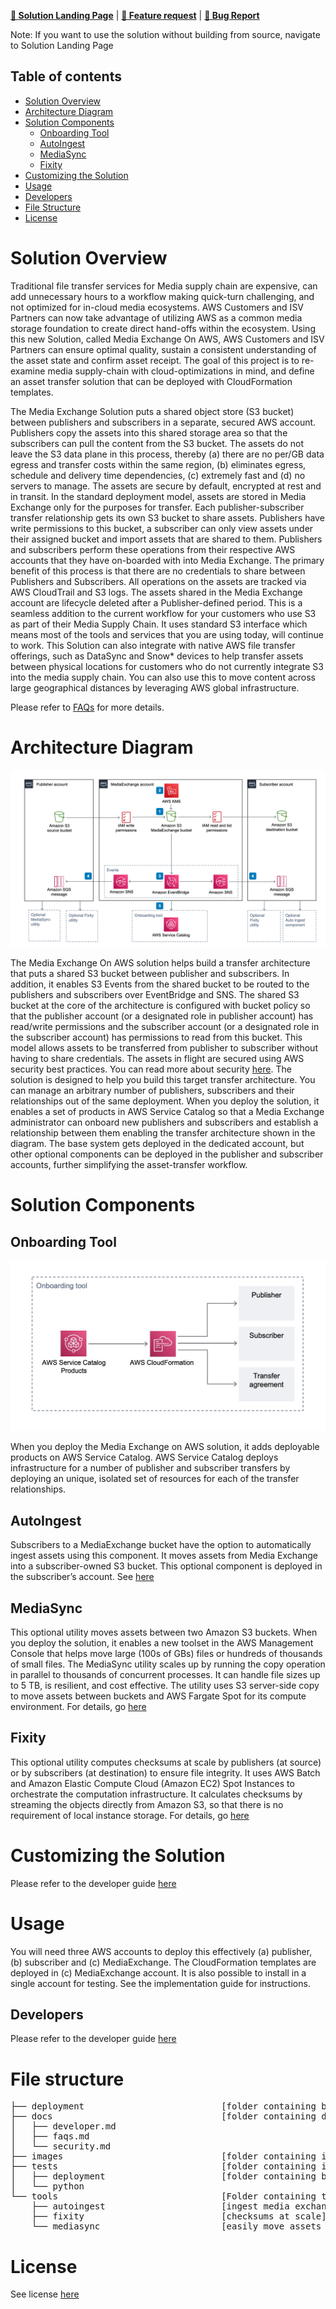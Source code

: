 **[🚀 Solution Landing Page](<https://aws.amazon.com/solutions/implementations/media-exchange-on-aws/>)** | **[🚧 Feature request](https://github.com/aws-solutions/media-exchange-on-aws/issues/new?assignees=&labels=feature-request%2C+enhancement&template=feature_request.md&title=)** | **[🐛 Bug Report](https://github.com/aws-solutions/media-exchange-on-aws/issues/new?assignees=&labels=bug%2C+triage&template=bug_report.md&title=)**

Note: If you want to use the solution without building from source, navigate to Solution Landing Page

## Table of contents

- [Solution Overview](#solution-overview)
- [Architecture Diagram](#architecture-diagram)
- [Solution Components](#solution-components)
  - [Onboarding Tool](#onboarding-tool)
  - [AutoIngest](#autoingest)
  - [MediaSync](#mediasync)
  - [Fixity](#fixity)  
- [Customizing the Solution](#customizing-the-solution)
- [Usage](#usage)
- [Developers](#developers)
- [File Structure](#file-structure)
- [License](#license)

<a name="solution-overview"></a>
# Solution Overview

Traditional file transfer services for Media supply chain are expensive, can add unnecessary hours to a workflow making quick-turn challenging, and not optimized for in-cloud media ecosystems. AWS Customers and ISV Partners can now take advantage of utilizing AWS as a common media storage foundation to create direct hand-offs within the ecosystem. Using this new Solution, called Media Exchange On AWS, AWS Customers and ISV Partners can ensure optimal quality, sustain a consistent understanding of the asset state and confirm asset receipt. The goal of this project is to re-examine media supply-chain with cloud-optimizations in mind, and define an asset transfer solution that can be deployed with CloudFormation templates.

The Media Exchange Solution puts a shared object store (S3 bucket) between publishers and subscribers in a separate, secured AWS account. Publishers copy the assets into this shared storage area so that the subscribers can pull the content from the S3 bucket. The assets do not leave the S3 data plane in this process, thereby (a) there are no per/GB data egress and transfer costs within the same region, (b) eliminates egress, schedule and delivery time dependencies, (c) extremely fast and (d) no servers to manage. The assets are secure by default, encrypted at rest and in transit.
In the standard deployment model, assets are stored in Media Exchange only for the purposes for transfer. Each publisher-subscriber transfer relationship gets its own S3 bucket to share assets. Publishers have write permissions to this bucket, a subscriber can only view assets under their assigned bucket and import assets that are shared to them. Publishers and subscribers perform these operations from their respective AWS accounts that they have on-boarded with into Media Exchange. The primary benefit of this process is that there are no credentials to share between Publishers and Subscribers. All operations on the assets are tracked via AWS CloudTrail and S3 logs. The assets shared in the Media Exchange account are lifecycle deleted after a Publisher-defined period.
This is a seamless addition to the current workflow for your customers who use S3 as part of their Media Supply Chain. It uses standard S3 interface which means most of the tools and services that you are using today, will continue to work. This Solution can also integrate with native AWS file transfer offerings, such as DataSync and Snow* devices to help transfer assets between physical locations for customers who do not currently integrate S3 into the media supply chain. You can also use this to move content across large geographical distances by leveraging AWS global infrastructure.

Please refer to [FAQs](docs/faqs.md) for more details.

<a name="architecture-diagram"></a>
# Architecture Diagram

![Architecture](images/main.png)

The Media Exchange On AWS solution helps build a transfer architecture that puts a shared S3 bucket between publisher and subscribers. In addition, it enables S3 Events from the shared bucket to be routed to the publishers and subscribers over EventBridge and SNS. The shared S3 bucket at the core of the architecture is configured with bucket policy so that the publisher account (or a designated role in publisher account) has read/write permissions and the subscriber account (or a designated role in the subscriber account) has permissions to read from this bucket. This model allows assets to be transferred from publisher to subscriber without having to share credentials. The assets in flight are secured using AWS security best practices. You can read more about security [here](docs/security.md).
The solution is designed to help you build this target transfer architecture. You can manage an arbitrary number of publishers, subscribers and their relationships out of the same deployment. When you deploy the solution, it enables a set of products in AWS Service Catalog so that a Media Exchange administrator can onboard new publishers and subscribers and establish a relationship between them enabling the transfer architecture shown in the diagram. The base system gets deployed in the dedicated account, but other optional components can be deployed in the publisher and subscriber accounts, further simplifying the asset-transfer workflow.

<a name="solution-components"></a>
# Solution Components

<a name="onboarding-tool"></a>
## Onboarding Tool

![Onboarding tool](images/sc.jpeg)

When you deploy the Media Exchange on AWS solution, it adds deployable products on AWS Service Catalog. AWS Service Catalog deploys infrastructure for a number of publisher and subscriber transfers by deploying an unique, isolated set of resources for each of the transfer relationships.

<a name="autoingest"></a>
## AutoIngest

Subscribers to a MediaExchange bucket have the option to automatically ingest assets using this component. It moves assets from Media Exchange into a subscriber-owned S3 bucket. This optional component is deployed in the subscriber’s account. See [here](tools/autoingest)

<a name="mediasync"></a>
## MediaSync

This optional utility moves assets between two Amazon S3 buckets. When you deploy the solution, it enables a new toolset in the AWS Management Console that helps move large (100s of GBs) files or hundreds of thousands of small files. The MediaSync utility scales up by running the copy operation in parallel to thousands of concurrent processes. It can handle file sizes up to 5 TB, is resilient, and cost effective. The utility uses S3 server-side copy to move assets between buckets and AWS Fargate Spot for its compute environment. For details, go [here](tools/mediasync)

<a name="fixity"></a>
## Fixity

This optional utility computes checksums at scale by publishers (at source) or by subscribers (at destination) to ensure file integrity. It uses AWS Batch and Amazon Elastic Compute Cloud (Amazon EC2) Spot Instances to orchestrate the computation infrastructure. It calculates checksums by streaming the objects directly from Amazon S3, so that there is no requirement of local instance storage. For details, go [here](tools/fixity)

<a name="customizing-the-solution"></a>
# Customizing the Solution
Please refer to the developer guide [here](docs/developer.md)

<a name="usage"></a>
# Usage
You will need three AWS accounts to deploy this effectively (a) publisher, (b) subscriber and (c) MediaExchange. The CloudFormation templates are deployed in (c) MediaExchange account. It is also possible to install in a single account for testing. See the implementation guide for instructions.

<a name="developers"></a>
## Developers
Please refer to the developer guide [here](docs/developer.md)

<a name="file-structure"></a>
# File structure

<pre>
├── deployment                          [folder containing build scripts]
├── docs                                [folder containing documentation]
│   ├── developer.md
│   ├── faqs.md
│   └── security.md
├── images                              [folder containing images]
├── tests                               [folder containing integration/system tests]
│   ├── deployment                      [folder containing build scripts for tests]
│   └── python
└── tools                               [Folder containing the optional tools/utilities]
    ├── autoingest                      [ingest media exchange assets into subscriber’s s3 bucket]
    ├── fixity                          [checksums at scale]
    └── mediasync                       [easily move assets between s3 buckets]
</pre>


<a name="license"></a>
# License
See license [here](https://github.com/aws-solutions/media-exchange-on-aws/blob/master/LICENSE.txt)

